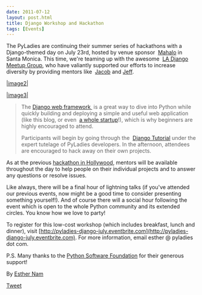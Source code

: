 ```yaml
---
date: 2011-07-12
layout: post.html
title: Django Workshop and Hackathon
tags: [Events]
---
```


The PyLadies are continuing their summer series of hackathons with a Django-themed day on July 23rd, hosted by venue sponsor 
[Mahalo](http://mahalo.com) in Santa Monica. This time, we're teaming up with the awesome  [LA Django Meetup Group](http://www.meetup.com/ladjango/), who have valiantly supported our efforts to increase diversity by providing mentors like  [Jacob](https://twitter.com/jacobburch) and [Jeff](https://twitter.com/jeffschenck).

[|image2|](http://mahalo.com/)

[|image3|](http://djangopony.com/)

> The [Django web framework ](static/admin/blog/blogpost/add/www.djangoproject.com) is a
> great way to dive into Python while quickly building and deploying a
> simple and useful web application (like this blog, or even  [a whole startup](http://www.women2.org/from-web-designer-to-django-webapp-developer-tracy-osborn-launches-weddinginvitelove/)!),
> which is why beginners are highly encouraged to attend.
>
> Participants will begin by going through the  [Django Tutorial](https://docs.djangoproject.com/en/1.3/intro/tutorial01/) under
> the expert tutelage of PyLadies developers. In the afternoon,
> attendees are encouraged to hack away on their own projects.

As at the previous [hackathon in Hollywood](static/blog/recap-june-2011-hollywood-hackathon-at-border-stylo), mentors will be available throughout the day to help people on their individual projects and to answer any questions or resolve issues.

Like always, there will be a final hour of lightning talks (if you've attended our previous events, now might be a good time to consider presenting something yourself!). And of course there will a social hour following the event which is open to the whole Python community and its extended circles. You know how we love to party!

To register for this low-cost workshop (which includes breakfast, lunch and dinner), visit [http://pyladies-django-july.eventbrite.com](http://pyladies-django-july.eventbrite.com). For more information, email esther @ pyladies dot com.

P.S. Many thanks to the [Python Software Foundation](http://python.org/psf) for their generous support!

By [Esther Nam](https://twitter.com/estherbester "Estherbester | Twitter")

[Tweet](https://twitter.com/share)